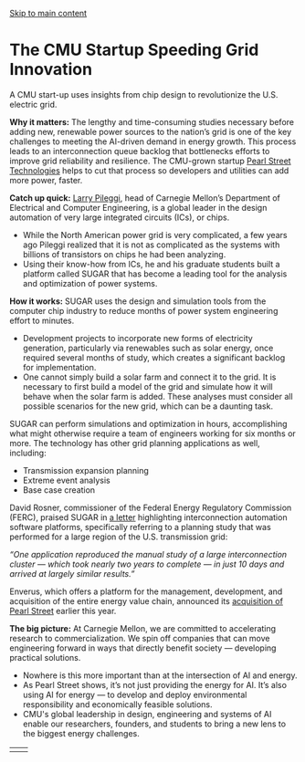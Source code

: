 [Skip to main content](https://www.cmu.edu/work-that-matters/energy-innovation/cmu-startup-speeding-grid-innovation#main-content)

# The CMU Startup Speeding Grid Innovation

A CMU start-up uses insights from chip design to revolutionize the U.S. electric grid.

**Why it matters:** The lengthy and time-consuming studies necessary before adding new, renewable power sources to the nation’s grid is one of the key challenges to meeting the AI-driven demand in energy growth. This process leads to an interconnection queue backlog that bottlenecks efforts to improve grid reliability and resilience. The CMU-grown startup [Pearl Street Technologies](https://pearlstreettechnologies.com/) helps to cut that process so developers and utilities can add more power, faster.

**Catch up quick:** [Larry Pileggi](https://users.ece.cmu.edu/~pileggi/), head of Carnegie Mellon’s Department of Electrical and Computer Engineering, is a global leader in the design automation of very large integrated circuits (ICs), or chips.

- While the North American power grid is very complicated, a few years ago Pileggi realized that it is not as complicated as the systems with billions of transistors on chips he had been analyzing.
- Using their know-how from ICs, he and his graduate students built a platform called SUGAR that has become a leading tool for the analysis and optimization of power systems.

**How it works:** SUGAR uses the design and simulation tools from the computer chip industry to reduce months of power system engineering effort to minutes.

- Development projects to incorporate new forms of electricity generation, particularly via renewables such as solar energy, once required several months of study, which creates a significant backlog for implementation.
- One cannot simply build a solar farm and connect it to the grid. It is necessary to first build a model of the grid and simulate how it will behave when the solar farm is added. These analyses must consider all possible scenarios for the new grid, which can be a daunting task.

SUGAR can perform simulations and optimization in hours, accomplishing what might otherwise require a team of engineers working for six months or more. The technology has other grid planning applications as well, including:

- Transmission expansion planning
- Extreme event analysis
- Base case creation

David Rosner, commissioner of the Federal Energy Regulatory Commission (FERC), praised SUGAR in [a letter](https://www.ferc.gov/news-events/news/commissioner-rosners-letters-isosrtos-regarding-interconnection-automation#_ftn1) highlighting interconnection automation software platforms, specifically referring to a planning study that was performed for a large region of the U.S. transmission grid:

_“One application reproduced the manual study of a large interconnection cluster — which took nearly two years to complete — in just 10 days and arrived at largely similar results.”_

Enverus, which offers a platform for the management, development, and acquisition of the entire energy value chain, announced its [acquisition of Pearl Street](https://www.ece.cmu.edu/news-and-events/story/2025/03/enverus-acquires-pearl-street-technologies.html) earlier this year.

**The big picture:** At Carnegie Mellon, we are committed to accelerating research to commercialization. We spin off companies that can move engineering forward in ways that directly benefit society — developing practical solutions.

- Nowhere is this more important than at the intersection of AI and energy.
- As Pearl Street shows, it’s not just providing the energy for AI. It’s also using AI for energy — to develop and deploy environmental responsibility and economically feasible solutions.
- CMU's global leadership in design, engineering and systems of AI enable our researchers, founders, and students to bring a new lens to the biggest energy challenges.

|     |     |
| --- | --- |
|  |  |
